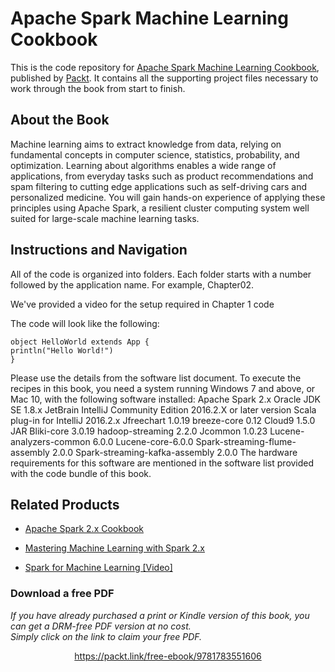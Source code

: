 


# Apache Spark Machine Learning Cookbook
This is the code repository for [Apache Spark Machine Learning Cookbook](https://www.packtpub.com/big-data-and-business-intelligence/apache-spark-machine-learning-cookbook?utm_source=github&utm_medium=repository&utm_campaign=9781783551606), published by [Packt](https://www.packtpub.com/?utm_source=github). It contains all the supporting project files necessary to work through the book from start to finish.
## About the Book
Machine learning aims to extract knowledge from data, relying on fundamental concepts in computer science, statistics, probability, and optimization. Learning about algorithms enables a wide range of applications, from everyday tasks such as product recommendations and spam filtering to cutting edge applications such as self-driving cars and personalized medicine. You will gain hands-on experience of applying these principles using Apache Spark, a resilient cluster computing system well suited for large-scale machine learning tasks.
## Instructions and Navigation
All of the code is organized into folders. Each folder starts with a number followed by the application name. For example, Chapter02.

We've provided a video for the setup required in Chapter 1 code

The code will look like the following:
```
object HelloWorld extends App {
println("Hello World!")
}
```

Please use the details from the software list document.
To execute the recipes in this book, you need a system running Windows 7 and above, or
Mac 10, with the following software installed:
Apache Spark 2.x
Oracle JDK SE 1.8.x
JetBrain IntelliJ Community Edition 2016.2.X or later version
Scala plug-in for IntelliJ 2016.2.x
Jfreechart 1.0.19
breeze-core 0.12
Cloud9 1.5.0 JAR
Bliki-core 3.0.19
hadoop-streaming 2.2.0
Jcommon 1.0.23
Lucene-analyzers-common 6.0.0
Lucene-core-6.0.0
Spark-streaming-flume-assembly 2.0.0
Spark-streaming-kafka-assembly 2.0.0
The hardware requirements for this software are mentioned in the software list provided with the code bundle of this book.

## Related Products
* [Apache Spark 2.x Cookbook](https://www.packtpub.com/big-data-and-business-intelligence/apache-spark-2x-cookbook?utm_source=github&utm_medium=repository&utm_campaign=9781787127265)

* [Mastering Machine Learning with Spark 2.x](https://www.packtpub.com/big-data-and-business-intelligence/mastering-machine-learning-spark-2x?utm_source=github&utm_medium=repository&utm_campaign=9781785283451)

* [Spark for Machine Learning [Video]](https://www.packtpub.com/big-data-and-business-intelligence/spark-machine-learning-video?utm_source=github&utm_medium=repository&utm_campaign=9781786466594)

### Download a free PDF

 <i>If you have already purchased a print or Kindle version of this book, you can get a DRM-free PDF version at no cost.<br>Simply click on the link to claim your free PDF.</i>
<p align="center"> <a href="https://packt.link/free-ebook/9781783551606">https://packt.link/free-ebook/9781783551606 </a> </p>